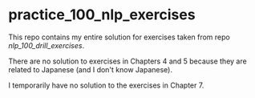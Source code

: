 # practice_100_nlp_exercises

This repo contains my entire solution for exercises taken from repo *nlp_100_drill_exercises*.

There are no solution to exercises in Chapters 4 and 5 because they are related to Japanese (and I don't know Japanese).

I temporarily have no solution to the exercises in Chapter 7.
